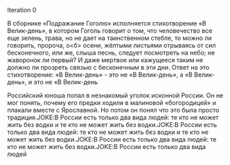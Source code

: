 



Iteration 0


В сборнике «Подражание Гоголю» исполняется стихотворение «В Велик-день», в котором Гоголь говорит о том, что человечество все еще зелень, трава, но не дает на таинственном стебле, то можно ли говорить, пророча, о<б> осени, жёлтыми листьями отрываясь от сил бесконечного, или же, слыша песнь, следует посмотреть на небо; не жаворонок ли первый? И даже мертвое или кажущееся таким не должно ли прозреть связью с бесконечным в эти дни.
Oтвет на это стихотворение: «В Велик-день» - это не «В Велик-день», а «В Велик-день», и это не «В Велик-день

Российский юноша попал в незнакомый уголок исконной России. Он не мог понять, почему его предки ходили в малиновой «богородицей» и плакали вместе с Ярославной. Но потом он понял  что это была просто традиция.JOKE:В России есть только два вида людей: те  кто не может жить без водки  и те  кто не может жить без водки.JOKE:В России есть только два вида людей: те  кто не может жить без водки  и те  кто не может жить без водки.JOKE:В России есть только два вида людей: те  кто не может жить без водки.JOKE:В России есть только два вида людей
